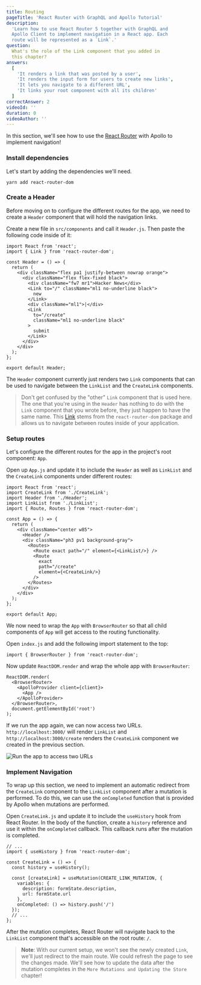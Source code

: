 ```yaml
---
title: Routing
pageTitle: 'React Router with GraphQL and Apollo Tutorial'
description:
  'Learn how to use React Router 5 together with GraphQL and
  Apollo Client to implement navigation in a React app. Each
  route will be represented as a `Link`.'
question:
  What's the role of the Link component that you added in
  this chapter?
answers:
  [
    'It renders a link that was posted by a user',
    'It renders the input form for users to create new links',
    'It lets you navigate to a different URL',
    'It links your root component with all its children'
  ]
correctAnswer: 2
videoId: ''
duration: 0
videoAuthor: ''
---
```


In this section, we'll see how to use the
[React Router](https://github.com/ReactTraining/react-router)
with Apollo to implement navigation!

### Install dependencies

Let's start by adding the dependencies we'll need.

<Instruction>

```bash(path=".../hackernews-react-apollo")
yarn add react-router-dom
```

</Instruction>

### Create a Header

Before moving on to configure the different routes for the
app, we need to create a `Header` component that will hold
the navigation links.

<Instruction>

Create a new file in `src/components` and call it
`Header.js`. Then paste the following code inside of it:

```js(path=".../hackernews-react-apollo/src/components/Header.js")
import React from 'react';
import { Link } from 'react-router-dom';

const Header = () => {
  return (
    <div className="flex pa1 justify-between nowrap orange">
      <div className="flex flex-fixed black">
        <div className="fw7 mr1">Hacker News</div>
        <Link to="/" className="ml1 no-underline black">
          new
        </Link>
        <div className="ml1">|</div>
        <Link
          to="/create"
          className="ml1 no-underline black"
        >
          submit
        </Link>
      </div>
    </div>
  );
};

export default Header;
```

</Instruction>

The `Header` component currently just renders two `Link`
components that can be used to navigate between the
`LinkList` and the `CreateLink` components.

> Don't get confused by the "other" `Link` component that is
> used here. The one that you're using in the `Header` has
> nothing to do with the `Link` component that you wrote
> before, they just happen to have the same name. This
> [Link](https://github.com/ReactTraining/react-router/blob/master/packages/react-router-dom/docs/api/Link.md)
> stems from the `react-router-dom` package and allows us to
> navigate between routes inside of your application.

### Setup routes

Let's configure the different routes for the app in the
project's root component: `App`.

<Instruction>

Open up `App.js` and update it to include the `Header` as
well as `LinkList` and the `CreateLink` components under
different routes:

```js(path=".../hackernews-react-apollo/src/components/App.js")
import React from 'react';
import CreateLink from './CreateLink';
import Header from './Header';
import LinkList from './LinkList';
import { Route, Routes } from 'react-router-dom';

const App = () => {
  return (
    <div className="center w85">
      <Header />
      <div className="ph3 pv1 background-gray">
        <Routes>
          <Route exact path="/" element={<LinkList/>} />
          <Route
            exact
            path="/create"
            element={<CreateLink/>}
          />
        </Routes>
      </div>
    </div>
  );
};

export default App;
```

</Instruction>

We now need to wrap the `App` with `BrowserRouter` so that
all child components of `App` will get access to the routing
functionality.

<Instruction>

Open `index.js` and add the following import statement to
the top:

```js(path=".../hackernews-react-apollo/src/index.js")
import { BrowserRouter } from 'react-router-dom';
```

</Instruction>

<Instruction>

Now update `ReactDOM.render` and wrap the whole app with
`BrowserRouter`:

```js{2,6}(path=".../hackernews-react-apollo/src/index.js")
ReactDOM.render(
  <BrowserRouter>
    <ApolloProvider client={client}>
      <App />
    </ApolloProvider>
  </BrowserRouter>,
  document.getElementById('root')
);
```

</Instruction>

If we run the app again, we can now access two URLs.
`http://localhost:3000/` will render `LinkList` and
`http://localhost:3000/create` renders the `CreateLink`
component we created in the previous section.

![Run the app to access two URLs](https://imgur.com/ZhOECZf.png)

### Implement Navigation

To wrap up this section, we need to implement an automatic
redirect from the `CreateLink` component to the `LinkList`
component after a mutation is performed. To do this, we can
use the `onCompleted` function that is provided by Apollo
when mutations are performed.

<Instruction>

Open `CreateLink.js` and update it to include the
`useHistory` hook from React Router. In the body of the
function, create a `history` reference and use it within the
`onCompleted` callback. This callback runs after the
mutation is completed.

```js{5}(path=".../hackernews-react-apollo/src/components/CreateLink.js")
// ...
import { useHistory } from 'react-router-dom';

const CreateLink = () => {
  const history = useHistory();

  const [createLink] = useMutation(CREATE_LINK_MUTATION, {
    variables: {
      description: formState.description,
      url: formState.url
    },
    onCompleted: () => history.push('/')
  });
  // ...
};
```

</Instruction>

After the mutation completes, React Router will navigate
back to the `LinkList` component that's accessible on the
root route: `/`.

> **Note**: With our current setup, we won't see the newly
> created `Link`, we'll just redirect to the main route. We
> could refresh the page to see the changes made. We'll see
> how to update the data after the mutation completes in the
> `More Mutations and Updating the Store` chapter!
